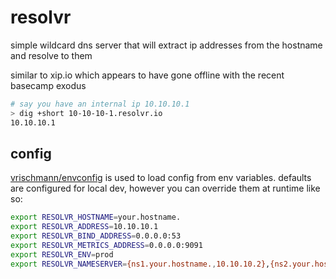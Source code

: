 # resolvr

simple wildcard dns server that will extract ip addresses from the hostname and resolve to them

similar to xip.io which appears to have gone offline with the recent basecamp exodus

```bash
# say you have an internal ip 10.10.10.1
> dig +short 10-10-10-1.resolvr.io
10.10.10.1
```

## config

[vrischmann/envconfig](https://github.com/vrischmann/envconfig) is used to load config from env variables. 
defaults are configured for local dev, however you can override them at runtime like so:

```bash
export RESOLVR_HOSTNAME=your.hostname.
export RESOLVR_ADDRESS=10.10.10.1
export RESOLVR_BIND_ADDRESS=0.0.0.0:53
export RESOLVR_METRICS_ADDRESS=0.0.0.0:9091
export RESOLVR_ENV=prod
export RESOLVR_NAMESERVER={ns1.your.hostname.,10.10.10.2},{ns2.your.hostname.,10.10.10.3}
```